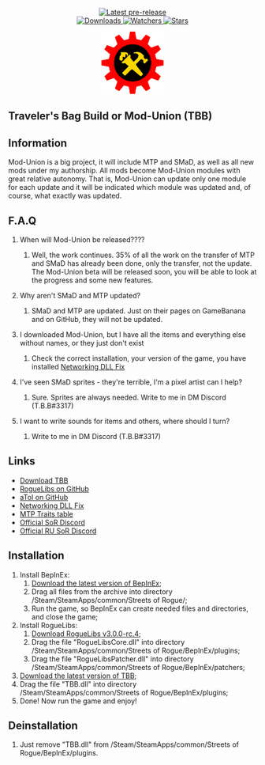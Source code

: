 ﻿<div align="center">
  <p>
    <!--<a href="https://github.com/zTBBz/TBB/releases/latest">
      <img src="https://img.shields.io/github/v/release/zTBBz/TBB?label=Latest%20release&style=for-the-badge&logo=github" alt="Latest release"/>-->
    </a>
    <a href="https://github.com/zTBBz/TBB/releases">
      <img src="https://img.shields.io/github/v/release/zTBBz/TBB?include_prereleases&label=Latest%20pre-release&style=for-the-badge&logo=github" alt="Latest pre-release"/>
    </a>
    <br/>
    <a href="https://github.com/zTBBz/TBB/releases">
      <img src="https://img.shields.io/github/downloads/zTBBz/TBB/total?label=Downloads&style=for-the-badge" alt="Downloads"/>
    </a>
    <a href="https://github.com/zTBBz/TBB/subscription">
      <img src="https://img.shields.io/github/watchers/zTBBz/TBB?color=green&label=Watchers&style=for-the-badge" alt="Watchers"/>
    </a>
    <a href="https://github.com/zTBBz/TBB/stargazers">
      <img src="https://img.shields.io/github/stars/zTBBz/TBB?color=green&label=Stars&style=for-the-badge" alt="Stars"/>
    </a>
  </p>
  <img src="./images/Logo.png" width=25%/>
</div>

## Traveler's Bag Build or Mod-Union (TBB) ##

## Information ##

Mod-Union is a big project, it will include MTP and SMaD, as well as all new mods under my authorship. All mods become Mod-Union modules with great relative autonomy. That is, Mod-Union can update only one module for each update and it will be indicated which module was updated and, of course, what exactly was updated. 

## F.A.Q ##

1.  When will Mod-Union be released????
    1.  Well, the work continues. 35% of all the work on the transfer of MTP and SMaD has already been done, only the transfer, not the update. The Mod-Union beta will be released soon, you will be able to look at the progress and some new features.

1.  Why aren't SMaD and MTP updated?
    1.  SMaD and MTP are updated. Just on their pages on GameBanana and on GitHub, they will not be updated.

1.  I downloaded Mod-Union, but I have all the items and everything else without names, or they just don't exist
    1.  Check the correct installation, your version of the game, you have installed [Networking DLL Fix](https://discord.com/channels/187414758536773632/433748059172896769/764059349000781874)

1.  I've seen SMaD sprites - they're terrible, I'm a pixel artist can I help?
    1.  Sure. Sprites are always needed. Write to me in DM Discord (T.B.B#3317)

1.  I want to write sounds for items and others, where should I turn?
    1.  Write to me in DM Discord (T.B.B#3317)

## Links ##
*  [Download TBB](https://github.com/zTBBz/MTP/releases)
*  [RogueLibs on GitHub](https://github.com/Abbysssal/RogueLibs)
*  [aToI on GitHub](https://github.com/Abbysssal/aToI)
*  [Networking DLL Fix](https://discord.com/channels/187414758536773632/433748059172896769/764059349000781874)
*  [MTP Traits table](https://docs.google.com/spreadsheets/d/1kySq44n0-29RoTd5aPPAJifNcYvBeIGS0MIgwUOwTv4/edit#gid=0)
*  [Official SoR Discord](https://discord.gg/AMww6nP2Af)
*  [Official RU SoR Discord](https://discord.gg/neDvsmk)

## Installation ##
1.  Install BepInEx:
    1.  [Download the latest version of BepInEx](https://github.com/BepInEx/BepInEx/releases/latest);
    2.  Drag all files from the archive into directory /Steam/SteamApps/common/Streets of Rogue/;
    3.  Run the game, so BepInEx can create needed files and directories, and close the game;
2.  Install RogueLibs:
    1.  [Download RogueLibs v3.0.0-rc.4](https://github.com/Abbysssal/RogueLibs/releases);
    2.  Drag the file "RogueLibsCore.dll" into directory /Steam/SteamApps/common/Streets of Rogue/BepInEx/plugins;
    3.  Drag the file "RogueLibsPatcher.dll" into directory /Steam/SteamApps/common/Streets of Rogue/BepInEx/patchers;
3.  [Download the latest version of TBB](https://github.com/zTBBz/TBB/releases/latest);
4.  Drag the file "TBB.dll" into directory /Steam/SteamApps/common/Streets of Rogue/BepInEx/plugins;
5.  Done! Now run the game and enjoy!

## Deinstallation ##
1.  Just remove "TBB.dll" from /Steam/SteamApps/common/Streets of Rogue/BepInEx/plugins.
